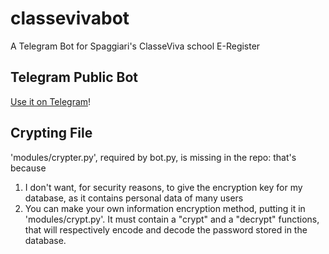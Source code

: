 # classevivabot
A Telegram Bot for Spaggiari's ClasseViva school E-Register


## Telegram Public Bot
[Use it on Telegram](https://t.me/classevivait_bot)!


## Crypting File
'modules/crypter.py', required by bot.py, is missing in the repo: that's because
1. I don't want, for security reasons, to give the encryption key for my database, as it contains personal data of many users
2. You can make your own information encryption method, putting it in 'modules/crypt.py'. It must contain a "crypt" and a "decrypt" functions, that will respectively encode and decode the password stored in the database.